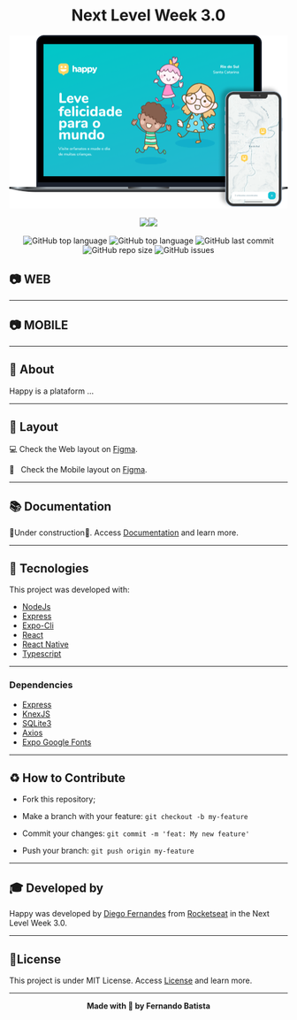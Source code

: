 <h1 align="center">Next Level Week 3.0</h1>
<p align="center">
<img src="./.github/happy.png"/>
</p>

<div align="center">
<img src="https://img.shields.io/badge/ROCKETSEAT-NLW%203.0-15C3D6?style=for-the-badge&logo=appveyor"/><img src="https://img.shields.io/badge/LICENSE-MIT-15C3D6?style=for-the-badge&logo=appveyor" />


![GitHub top language](https://img.shields.io/github/languages/count/Nandosbx/Happy-App?color=15C3D6) 
![GitHub top language](https://img.shields.io/github/languages/top/Nandosbx/Happy-App?color=15C3D6) ![GitHub last commit](https://img.shields.io/github/last-commit/Nandosbx/Happy-App?color=15C3D6) ![GitHub repo size](https://img.shields.io/github/repo-size/Nandosbx/Happy-App?color=15C3D6) ![GitHub issues](https://img.shields.io/github/issues/Nandosbx/Happy-App?color=15C3D6)
</div>

<h2>	📷  WEB</h2>
<div align='center'>
<!---
<img src="./.github/" width=100% height=100%/>
<img src="./.github/" width=100% height=100%/>
<img src="./.github/" width=100% height=100%/>
-->
</div>

------------

<h2>	📷 MOBILE</h2></h2>
<div align='center'>
<!---
<img src="./.github/" width=20% height=20%/>
<img src="./.github/" width=20% height=20%/>
<img src="./.github/" width=20% height=20%/>
<img src="./.github/" width=20% height=20%/>
-->
</div>

------------

<h2>📖 About</h2>

Happy is a plataform ...

------------
<h2>🔖 Layout</h2>
<div align="justify">

💻 Check the Web layout on <a href="https://www.figma.com/file/pKPEXtC3QR45vloNYcVwUK/Happy-Web">Figma</a>.

📱 &nbsp; Check the Mobile layout on <a href="https://www.figma.com/file/dx2HBOkZup8P6xEWhXY6L3/Happy-Mobile">Figma</a>.
</div>

------------

<h2>📚 Documentation</h2>

🚧Under construction🚧.
Access <a href="https://github.com/Nandosbx/Ecoleta/blob/master/DOCUMENTATION.md">Documentation</a> and learn more.

------------

<h2>🚀 Tecnologies</h2>

This project was developed with:
- [NodeJs](https://nodejs.org/en/ "NodeJs")
- [Express](https://expressjs.com/ "Express")
- [Expo-Cli](https://expo.io/tools#cli "Expo-Cli")
- [React](https://reactjs.org/ "React")
- [React Native](https://reactnative.dev/ "React Native")
- [Typescript](https://www.typescriptlang.org/ "Typescript")

------------


<h3>Dependencies</h3>

- [Express](https://expressjs.com/ "Express")
- [KnexJS](http://knexjs.org/ "KnexJS")
- [SQLite3](https://www.npmjs.com/package/sqlite3 "SQLite3")
- [Axios](https://www.npmjs.com/package/axios "Axios")
- [Expo Google Fonts](https://github.com/expo/google-fonts " [Expo Google Fonts]")


------------


<h2>♻️ How to Contribute</h2>

- Fork this repository;

- Make a branch with your feature: `git checkout -b my-feature`

- Commit your changes: `git commit -m 'feat: My new feature'`

- Push your branch: `git push origin my-feature`

------------

<h2>🎓 Developed by</h2>
Happy was developed by <a href="https://github.com/diego3g">Diego Fernandes</a> from <a href="https://rocketseat.com.br/">Rocketseat</a> in the Next Level Week 3.0.

------------


<h2>📃License</h2>

This project is under MIT License. Access <a href="https://github.com/Nandosbx/Ecoleta/blob/master/LICENSE.md">License</a> and learn more.

------------


<footer align="center">
 <strong align="center">Made with 💜 by Fernando Batista</strong>
</footer>